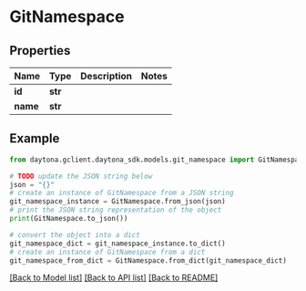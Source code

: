 # GitNamespace


## Properties

Name | Type | Description | Notes
------------ | ------------- | ------------- | -------------
**id** | **str** |  | 
**name** | **str** |  | 

## Example

```python
from daytona.gclient.daytona_sdk.models.git_namespace import GitNamespace

# TODO update the JSON string below
json = "{}"
# create an instance of GitNamespace from a JSON string
git_namespace_instance = GitNamespace.from_json(json)
# print the JSON string representation of the object
print(GitNamespace.to_json())

# convert the object into a dict
git_namespace_dict = git_namespace_instance.to_dict()
# create an instance of GitNamespace from a dict
git_namespace_from_dict = GitNamespace.from_dict(git_namespace_dict)
```
[[Back to Model list]](../README.md#documentation-for-models) [[Back to API list]](../README.md#documentation-for-api-endpoints) [[Back to README]](../README.md)


